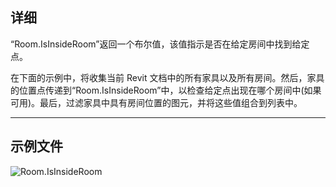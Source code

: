 ## 详细
“Room.IsInsideRoom”返回一个布尔值，该值指示是否在给定房间中找到给定点。

在下面的示例中，将收集当前 Revit 文档中的所有家具以及所有房间。然后，家具的位置点传递到“Room.IsInsideRoom”中，以检查给定点出现在哪个房间中(如果可用)。最后，过滤家具中具有房间位置的图元，并将这些值组合到列表中。
___
## 示例文件

![Room.IsInsideRoom](./Revit.Elements.Room.IsInsideRoom_img.jpg)
